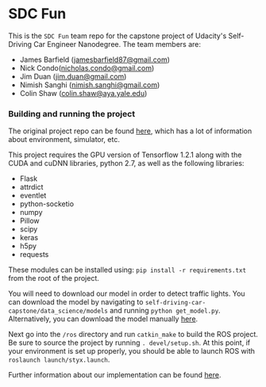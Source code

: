 # SDC Fun

This is the `SDC Fun` team repo for the capstone project of Udacity's Self-Driving Car Engineer Nanodegree. The team members are:

 * James Barfield (jamesbarfield87@gmail.com)
 * Nick Condo(nicholas.condo@gmail.com)
 * Jim Duan (jim.duan@gmail.com)
 * Nimish Sanghi (nimish.sanghi@gmail.com)
 * Colin Shaw (colin.shaw@aya.yale.edu)

### Building and running the project

The original project repo can be found [here](https://github.com/udacity/CarND-Capstone),
which has a lot of information about environment, simulator, etc.

This project requires the GPU version of Tensorflow 1.2.1 along with the CUDA and cuDNN libraries, python 2.7, as well as the following libraries:

  * Flask
  * attrdict
  * eventlet
  * python-socketio
  * numpy
  * Pillow
  * scipy
  * keras
  * h5py
  * requests

These modules can be installed using: `pip install -r requirements.txt` from the root of the project.  

You will need to download our model in order to detect traffic lights. You can download the model by navigating to `self-driving-car-capstone/data_science/models` and running `python get_model.py`.
Alternatively, you can download the model manually [here](https://drive.google.com/open?id=0B1TNQWukG_RDQ2JXUGdYQTlsSzA).

Next go into the `/ros` directory and run `catkin_make` to build the ROS project. Be sure to source the project by running `. devel/setup.sh`.  At this point, if your environment is set up properly, you should be able to launch ROS with `roslaunch launch/styx.launch`.

Further information about our implementation can be found [here](docs/ProjectSummary.pdf).
